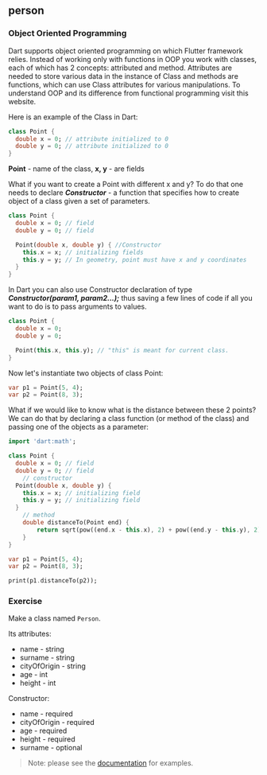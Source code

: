## person

### Object Oriented Programming

Dart supports object oriented programming on which Flutter framework relies. Instead of working only with functions in OOP you work with classes, each of which has 2 concepts: attributed and method. Attributes are needed to store various data in the instance of Class and methods are functions, which can use Class attributes for various manipulations. To understand OOP and its difference from functional programming visit this website.

Here is an example of the Class in Dart:

```dart
class Point {
  double x = 0; // attribute initialized to 0
  double y = 0; // attribute initialized to 0
}
```

**Point** - name of the class, **x, y** - are fields

What if you want to create a Point with different x and y? To do that one needs to declare **_Constructor_** - a function that specifies how to create object of a class given a set of parameters.

```dart
class Point {
  double x = 0; // field
  double y = 0; // field

  Point(double x, double y) { //Constructor
    this.x = x; // initializing fields
    this.y = y; // In geometry, point must have x and y coordinates
  }
}
```

In Dart you can also use Constructor declaration of type **_Constructor(param1, param2...);_** thus saving a few lines of code if all you want to do is to pass arguments to values.

```dart
class Point {
  double x = 0;
  double y = 0;

  Point(this.x, this.y); // "this" is meant for current class.
}
```

Now let's instantiate two objects of class Point:

```dart
var p1 = Point(5, 4);
var p2 = Point(8, 3);
```

What if we would like to know what is the distance between these 2 points? We can do that by declaring a class function (or method of the class) and passing one of the objects as a parameter:

```dart
import 'dart:math';

class Point {
  double x = 0; // field
  double y = 0; // field
	// constructor
  Point(double x, double y) {
    this.x = x; // initializing field
    this.y = y; // initializing field
  }
	// method
	double distanceTo(Point end) {
		return sqrt(pow((end.x - this.x), 2) + pow((end.y - this.y), 2));
	}
}
```

```dart
var p1 = Point(5, 4);
var p2 = Point(8, 3);

print(p1.distanceTo(p2));
```

### **Exercise**

Make a class named `Person`.

Its attributes:

- name - string
- surname - string
- cityOfOrigin - string
- age - int
- height - int

Constructor:

- name - required
- cityOfOrigin - required
- age - required
- height - required
- surname - optional

> Note: please see the [documentation](https://dart.dev/guides/language/language-tour#classes) for examples.
